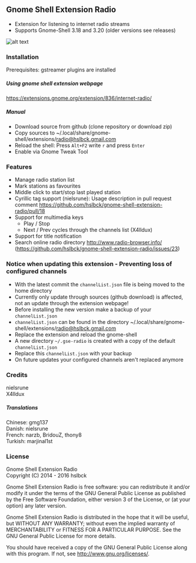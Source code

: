 ## Gnome Shell Extension Radio
* Extension for listening to internet radio streams
* Supports Gnome-Shell 3.18 and 3.20 (older versions see releases)

![alt text](https://raw.githubusercontent.com/hslbck/gnome-shell-extension-radio/master/radio-extension.png)

### Installation
Prerequisites: gstreamer plugins are installed
##### Using gnome shell extension webpage
https://extensions.gnome.org/extension/836/internet-radio/
##### Manual
* Download source from github (clone repository or download zip)
* Copy sources to ~/.local/share/gnome-shell/extensions/radio@hslbck.gmail.com
* Reload the shell: Press `Alt+F2` write `r` and press `Enter`  
* Enable via Gnome Tweak Tool

### Features
* Manage radio station list
* Mark stations as favourites
* Middle click to start/stop last played station
* Cyrillic tag support (nielsrune): Usage description in pull request comment https://github.com/hslbck/gnome-shell-extension-radio/pull/18
* Support for multimedia keys
  * Play / Stop
  * Next / Prev cycles through the channels list (X4lldux)
* Support for title notification
* Search online radio directory http://www.radio-browser.info/ (https://github.com/hslbck/gnome-shell-extension-radio/issues/23)

### Notice when updating this extension - Preventing loss of configured channels
* With the latest commit the `channelList.json` file is being moved to the home directory
* Currently only update through sources (github download) is affected, not an update through the extension webpage!
* Before installing the new version make a backup of your `channelList.json`
* `channelList.json` can be found in the directory ~/.local/share/gnome-shell/extensions/radio@hslbck.gmail.com
* Replace the extension and reload the gnome-shell
* A new directory `~/.gse-radio` is created with a copy of the default `channelList.json`
* Replace this `channelList.json` with your backup
* On future updates your configured  channels aren't replaced anymore

### Credits
nielsrune  
X4lldux  
##### Translations
Chinese: gmg137  
Danish: nielsrune   
French: narzb, BridouZ, thony8  
Turkish: marjinal1st  

### License
Gnome Shell Extension Radio  
Copyright (C) 2014 - 2016  hslbck

Gnome Shell Extension Radio is free software: you can redistribute it and/or modify it under the terms of the GNU General Public License as published by the Free Software Foundation, either version 3 of the License, or (at your option) any later version.

Gnome Shell Extension Radio is distributed in the hope that it will be useful, but WITHOUT ANY WARRANTY; without even the implied warranty of MERCHANTABILITY or FITNESS FOR A PARTICULAR PURPOSE. See the GNU General Public License for more details.

You should have received a copy of the GNU General Public License along with this program. If not, see <http://www.gnu.org/licenses/>.
